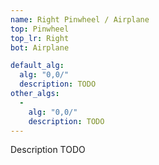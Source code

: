 ```yaml
---
name: Right Pinwheel / Airplane
top: Pinwheel
top_lr: Right
bot: Airplane

default_alg:
  alg: "0,0/"
  description: TODO
other_algs:
  -
    alg: "0,0/"
    description: TODO
---
```


Description TODO

